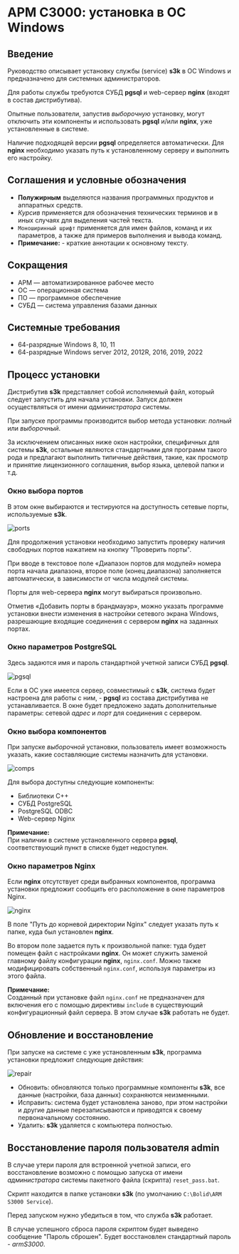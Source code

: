 # АРМ С3000: установка в ОС Windows



<!--
TODO Nginx => nginx

ORIG screens appearance order:
- typical install:
  - ports
  - pgsql
- advanced install:
  - comps
  - ports
  - pgsql
  - nginx
-->

<!--
NOTE:
- installer: pgsql 9.6
- installer: psqlODBC_x64: 13.02
- debian 12: pgsql 15.3
- 9.6 for win: not supported anymore
- s3k works OK with existing psql 16.0
- psql port: 5432 (/etc/services)
-->



## Введение

Руководство описывает установку службы (service) **s3k**
в ОС Windows и предназначено для системных администраторов.

Для работы службы требуются СУБД **pgsql** и web-сервер **nginx**
(входят в состав дистрибутива).

Опытные пользователи, запустив *выборочную* установку,
могут отключить эти компоненты и использовать **pgsql**
и/или **nginx**, уже установленные в системе.

Наличие подходящей версии **pgsql** определяется автоматически.
Для **nginx** необходимо указать путь к установленному серверу
и выполнить его настройку.



## Соглашения и условные обозначения

- **Полужирным** выделяются названия программных продуктов и аппаратных средств.
- *Курсив* применяется для обозначения технических терминов
  и в иных случаях для выделения частей текста.
- `Моноширинный шрифт` применяется для имен файлов, команд и их параметров,
  а также для примеров выполнения и вывода команд.
- **Примечание:** - краткие аннотации к основному тексту.



## Сокращения

- АРМ — автоматизированное рабочее место
- ОС — операционная система
- ПО — программное обеспечение
- СУБД — система управления базами данных



## Системные требования

- 64-разрядные Windows 8, 10, 11
- 64-разрядные Windows server 2012, 2012R, 2016, 2019, 2022



## Процесс установки

Дистрибутив **s3k** представляет собой исполняемый файл,
который следует запустить для начала установки. Запуск должен
осуществляться от имени *администратора* системы.

При запуске программы производится выбор метода установки:
*полный* или *выборочный*.

За исключением описанных ниже окон настройки, специфичных
для системы **s3k**, остальные являются стандартными
для программ такого рода и предлагают выполнить типичные
действия, такие, как просмотр и принятие лицензионного
соглашения, выбор языка, целевой папки и т.д.



### Окно выбора портов

В этом окне выбираются и тестируются на доступность
сетевые порты, используемые **s3k**.

![ports](ss_win_new_2023_10_19/ports.png 'ports')

Для продолжения установки
необходимо
запустить
проверку
наличия свободных портов
нажатием на кнопку "Проверить порты".

При вводе в текстовое поле «Диапазон портов для модулей» номера
порта начала диапазона, второе поле (конец диапазона) заполняется
автоматически, в зависимости от числа модулей системы.

Порты для web-сервера **nginx** могут выбираться произвольно.

Отметив «Добавить порты в брандмауэр», можно указать программе
установки внести изменения в настройки сетевого экрана Windows,
разрешающие входящие соединения с сервером **nginx** на заданных
портах.

<!--
В этом окне производится выбор и проверка доступности сетевых
проверить
наличие свободных портов
нажатием на кнопку "Проверить порты".
прежде
протестировать
Без успешного тестирования
(нажатием на кнопку "Проверить порты")
продолжение установки невозможно.
-->


### Окно параметров PostgreSQL

Здесь задаются имя и пароль стандартной учетной записи СУБД **pgsql**.

![pgsql](ss_win_new_2023_10_19/pgsql.png 'pgsql')

Если в ОС уже имеется сервер, совместимый с **s3k**,
система будет настроена для работы с ним, - **pgsql** из
состава дистрибутива не устанавливается. В окне будет
предложено задать дополнительные параметры:
сетевой *адрес* и *порт* для соединения с сервером.



### Окно выбора компонентов

При запуске *выборочной* установки, пользователь имеет возможность
указать, какие составляющие системы назначить для установки.

![comps](ss_win_new_2023_10_19/comps.png 'comps')

Для выбора доступны следующие компоненты:
- Библиотеки C++
- СУБД PostgreSQL
- PostgreSQL ODBC
- Web-сервер Nginx

**Примечание:**<br />
При наличии в системе установленного сервера **pgsql**,
соответствующий пункт в списке будет недоступен.



### Окно параметров Nginx

Если **nginx** отсутствует среди выбранных компонентов,
программа установки предложит сообщить его расположение
в окне параметров Nginx.

![nginx](ss_win_new_2023_10_19/nginx.png 'nginx')

В поле "Путь до корневой директории Nginx"
следует указать путь к папке, куда был установлен **nginx**.

Во втором поле задается путь к произвольной папке:
туда будет помещен файл с настройками **nginx**.
Он может служить заменой главному файлу конфигурации
**nginx**, `nginx.conf`.
Можно также модифицировать собственный `nginx.conf`,
используя параметры из этого файла.

**Примечание:**<br />
Созданный при установке файл `nginx.conf`
не предназначен для включения его с помощью
директивы `include` в существующий конфигурационный файл сервера.
В этом случае **s3k** работать не будет.



## Обновление и восстановление

При запуске на системе с уже установленным **s3k**,
программа установки предложит следующие действия:

![repair](ss_win_new_2023_10_19/repair.png 'repair')

- Обновить:
  обновляются только программные компоненты **s3k**,
  все данные (настройки, база данных) сохраняются неизменными.
- Исправить:
  система будет установлена заново, при этом настройки и другие
    данные
    перезаписываются
    и приводятся к своему первоначальному состоянию.
- Удалить:
  **s3k** удаляется с компьютера полностью.
<!--
    данные будут
    перезаписаны
    восстановлены
    приведены к первоначальному виду
    и приведены к первоначальному состоянию
    приводятся к виду
пользовательские данные (настройки, база данных) сохраняются неизменными.
-->


## Восстановление пароля пользователя admin

В случае утери пароля для встроенной учетной записи,
его восстановление возможно
с помощью запуска от имени *администратора* системы
пакетного файла (скрипта) `reset_pass.bat`.

Скрипт находится в папке установки **s3k**
(по умолчанию `C:\Bolid\ARM S3000 Service`).

Перед запуском нужно убедиться в том, что служба **s3k** работает.

В случае успешного сброса пароля скриптом будет выведено
сообщение "Пароль сброшен". Будет восстановлен стандартный
пароль - *armS3000*.

